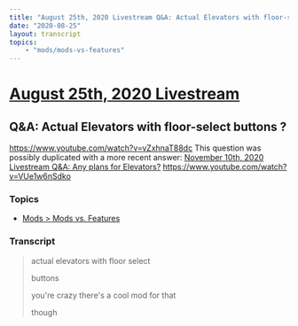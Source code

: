 ```yaml
---
title: "August 25th, 2020 Livestream Q&A: Actual Elevators with floor-select buttons ?"
date: "2020-08-25"
layout: transcript
topics:
    - "mods/mods-vs-features"
---
```

# [August 25th, 2020 Livestream](../2020-08-25.md)
## Q&A: Actual Elevators with floor-select buttons ?
https://www.youtube.com/watch?v=vZxhnaT88dc
This question was possibly duplicated with a more recent answer: [November 10th, 2020 Livestream Q&A: Any plans for Elevators?](./yt-VUe1w6nSdko.md) https://www.youtube.com/watch?v=VUe1w6nSdko


### Topics
* [Mods > Mods vs. Features](../topics/mods/mods-vs-features.md)

### Transcript

> actual elevators with floor select
>
> buttons
>
> you're crazy there's a cool mod for that
>
> though

